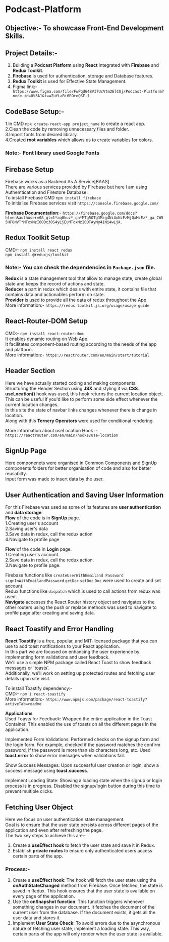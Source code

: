 # Podcast-Platform

## Objective:- To showcase Front-End Development Skills.

## Project Details:-
1. Building a **Podcast Platform** using **React** integrated with **Firebase** and **Redux Toolkit**.
2. __Firebase__ is used for authentication, storage and Database features.
3. __Redux Toolkit__ is used for Effective State Management.
4. Figma link:- ``` https://www.figma.com/file/FwPqdG48VI7UcVtm2ElCUj/Podcast-Platform?node-id=0%3A1&t=wZuYLaRi6ROreQSF-1```


## CodeBase Setup:-
1.In CMD ```npx create-react-app project_name``` to create a react app.\
2.Clean the code by removing unnecessary files and folder.\
3.Import fonts from desired library.\
4.Created __root variables__  which allows us to create variables for colors.

### Note:- __Font library__ used **Google Fonts**

## Firebase Setup
Firebase works as a Backend As A Service[BAAS]\
There are various services provided by Firebase but here I am using Authemtication and Firestore Database.\
To install Firebase CMD ```npm install firebase```\
To initialise Firebase services visit  ```https://console.firebase.google.com/```

__Firebase Documentation__:- ```https://firebase.google.com/docs?hl=en&authuser=0&_gl=1*aq0kuz*_ga*MTg5OTg3Mzg4Ni4xNzEzMjQxMzEz*_ga_CW55HF8NVT*MTcxMzI0ODc3OS4yLjEuMTcxMzI0OTAyMy41Ni4wLjA.```

## Redux Toolkit Setup
CMD:- ```npm install react redux```\
      ```npm install @reduxjs/toolkit```

### Note:- You can check the dependencies in ```Package.json``` file.

__Redux__ is a state management tool that allow to manage state, create global state and keeps the record of actions and state.\
__Reducer__ a part in redux which deals with entire state, it contains file that contains data and actionables perform on state.\
__Provider__ is used to provide all the data of redux throughout the App.\
More information:- ```https://redux-toolkit.js.org/usage/usage-guide```


## React-Router-DOM Setup
CMD:- ```npm install react-router-dom```\
It enables dynamic routing on Web App.\
It facilitates component-based routing according to the needs of the app and platform.\
More information:- ```https://reactrouter.com/en/main/start/tutorial```


## Header Section
Here we have actually started coding and making components.\
Structuring the Header Section using __JSX__ and styling it via __CSS__.\
__useLocation()__ hook was used, this hook returns the current location object.\
This can be useful if you'd like to perform some side effect whenever the current location changes.\
In this site the state of navbar links changes whenever there is change in location.\
Along with this __Ternery Operators__ were used for conditional rendering.

More information about useLocation Hook :- ```https://reactrouter.com/en/main/hooks/use-location```

## SignUp Page
Here componenets were organised in Common Components and SignUp components folders for better organisation of code and also for better reusabilty.\
Input form was made to insert data by the user.

## User Authentication and Saving User Information
For this Firebase was used as some of its features are __user authentication__ and __data storage__.\
__Flow__ of the code is in __SignUp__ page.\
1.Creating user's account\
2.Saving user's data\
3.Save data in redux, call the redux action\
4.Navigate to profile page

__Flow__ of the code in __Login__ page.\
1.Creating user's account.\
2.Save data in redux, call the redux action.\
3.Navigate to profile page.

Firebase functions like ```createUserWithEmailand Password```  ```signInWithEmailandPassword``` ```getDoc``` ```setDoc``` ```Doc``` were used to create and set account.\
Redux functions like ```dispatch``` which is used to call actions from redux was used.\
__Navigate__ accesses the React Router history object and navigates to the other routers using the push or replace methods was used to navigate to profile page after creating and saving data.

## React Toastify and Error Handling
__React Toastify__ is a free, popular, and MIT-licensed package that you can use to add toast notifications to your React application.\
In this part we are focused on enhancing the user experience by implementing form validations and user feedback.\
We'll use a simple NPM package called React Toast to show feedback messages or 'toasts'.\
Additionally, we'll work on setting up protected routes and fetching user details upon site visit.

To install Toastify dependency:-\
CMD:- ```npm i react-toastify```\
More information:- ```https://www.npmjs.com/package/react-toastify?activeTab=readme```

__Applications__\
Used Toasts for Feedback: Wrapped the entire application in the Toast Container. This enabled the use of toasts on all the different pages in the application.

Implemented Form Validations: Performed checks on the signup form and the login form. For example, checked if the password matches the confirm password, if the password is more than six characters long, etc. Used __toast.error__ to show error messages when validations fail.

Show Success Messages: Upon successful user creation or login, show a success message using __toast.success__.

Implement Loading State: Showing a loading state when the signup or login process is in progress. Disabled the signup/login button during this time to prevent multiple clicks.


## Fetching User Object
Here we focus on user authentication state management.\
Goal is to ensure that the user state persists across different pages of the application and even after refreshing the page.\
The two key steps to achieve this are:-
1. Create a __useEffect hook__ to fetch the user state and save it in Redux.
2. Establish __private routes__ to ensure only authenticated users access certain parts of the app.

   
### Process:-
1. Create a __useEffect hook__: The hook will fetch the user state using the __onAuthStateChanged__  method from Firebase. Once fetched, the state is saved in Redux. This hook ensures that the user state is available on every page of the application.
2. Use the __onSnapshot function__: This function triggers whenever something changes in our document. It fetches the document of the current user from the database. If the document exists, it gets all the user data and stores it.
3. Implement __User State Check__: To avoid errors due to the asynchronous nature of fetching user state, implement a loading state. This way, certain parts of the app will only render when the user state is available.
